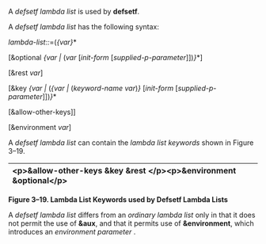  

A *defsetf lambda list* is used by **defsetf**. 

A *defsetf lambda list* has the following syntax: 

*lambda-list::*=(*&#123;var&#125;*\* 

[&optional *&#123;var |* (*var* [*init-form* [*supplied-p-parameter*]])*&#125;*\*] 

[&rest *var*] 

[&key *&#123;var |* (*&#123;var |* (*keyword-name var*)*&#125;* [*init-form* [*supplied-p-parameter*]])*&#125;*\* 

[&allow-other-keys]] 

[&environment *var*] 

A *defsetf lambda list* can contain the *lambda list keywords* shown in Figure 3–19. 

|&#60;p&#62;**&allow-other-keys &key &rest** &#60;/p&#62;&#60;p&#62;**&environment &optional**&#60;/p&#62;|
| :- |


**Figure 3–19. Lambda List Keywords used by Defsetf Lambda Lists** 

A *defsetf lambda list* differs from an *ordinary lambda list* only in that it does not permit the use of **&aux**, and that it permits use of **&environment**, which introduces an *environment parameter* . 

